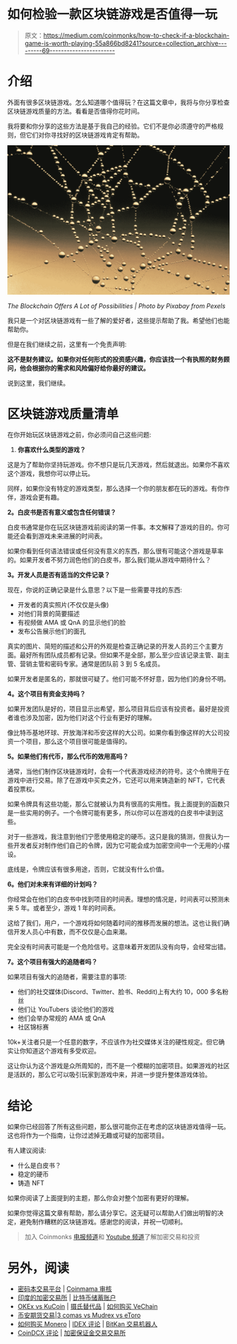 # 如何检验一款区块链游戏是否值得一玩

> 原文：<https://medium.com/coinmonks/how-to-check-if-a-blockchain-game-is-worth-playing-55a866bd8241?source=collection_archive---------69----------------------->

# 介绍

外面有很多区块链游戏。怎么知道哪个值得玩？在这篇文章中，我将与你分享检查区块链游戏质量的方法。看看是否值得你花时间。

我将要和你分享的这些方法是基于我自己的经验。它们不是你必须遵守的严格规则，但它们对你寻找好的区块链游戏肯定有帮助。

![](img/da37a5fddc7916c876e0a43dccf55c59.png)

*The Blockchain Offers A Lot of Possibilities | Photo by Pixabay from Pexels*

我只是一个对区块链游戏有一些了解的爱好者，这些提示帮助了我。希望他们也能帮助你。

但是在我们继续之前，这里有一个免责声明:

**这不是财务建议。如果你对任何形式的投资感兴趣，你应该找一个有执照的财务顾问，他会根据你的需求和风险偏好给你最好的建议。**

说到这里，我们继续。

# 区块链游戏质量清单

在你开始玩区块链游戏之前，你必须问自己这些问题:

1.  **你喜欢什么类型的游戏？**

这是为了帮助你坚持玩游戏。你不想只是玩几天游戏，然后就退出。如果你不喜欢这个游戏，我想你可以停止玩。

同样，如果你没有特定的游戏类型，那么选择一个你的朋友都在玩的游戏。有你作伴，游戏会更有趣。

**2。白皮书是否有意义或包含任何错误？**

白皮书通常是你在玩区块链游戏前阅读的第一件事。本文解释了游戏的目的。你可能还会看到游戏未来进展的时间表。

如果你看到任何语法错误或任何没有意义的东西，那么很有可能这个游戏是草率的。如果开发者不努力润色他们的白皮书，那么我们能从游戏中期待什么？

**3。开发人员是否有适当的文件记录？**

现在，你说的正确记录是什么意思？以下是一些需要寻找的东西:

*   开发者的真实照片(不仅仅是头像)
*   对他们背景的简要描述
*   有视频做 AMA 或 QnA 的显示他们的脸
*   发布公告展示他们的面孔

真实的图片、简短的描述和公开的外观是检查正确记录的开发人员的三个主要方面。最好所有团队成员都有记录。但如果不是全部，那么至少应该记录主管、副主管、营销主管和密码专家。通常是团队前 3 到 5 名成员。

如果开发者是匿名的，那就很可疑了。他们可能不怀好意，因为他们的身份不明。

**4。这个项目有资金支持吗？**

如果开发团队是好的，项目显示出希望，那么项目背后应该有投资者。最好是投资者谁也涉及加密，因为他们对这个行业有更好的理解。

像比特币基地环球、开放海洋和币安这样的大公司。如果你看到像这样的大公司投资一个项目，那么这个项目很可能是值得的。

**5。如果他们有代币，那么代币的效用高吗？**

通常，当他们制作区块链游戏时，会有一个代表游戏经济的符号。这个令牌用于在游戏中进行交易。除了在游戏中买卖之外，它还可以用来铸造新的 NFT，它代表着投票权。

如果令牌具有这些功能，那么它就被认为具有很高的实用性。我上面提到的函数只是一些实用的例子。一个令牌可能有更多，所以你可以在游戏的白皮书中读到这些。

对于一些游戏，我注意到他们宁愿使用稳定的硬币。这只是我的猜测，但我认为一些开发者反对制作他们自己的令牌，因为它可能会成为加密空间中一个无用的小摆设。

底线是，令牌应该有很多用途，否则，它就没有什么价值。

**6。他们对未来有详细的计划吗？**

你经常会在他们的白皮书中找到项目的时间表。理想的情况是，时间表可以预测未来 5 年。或者至少，游戏 1 年的时间表。

这给了我们，用户，一个游戏将如何随着时间的推移而发展的想法。这也让我们确信开发人员心中有数，而不仅仅是心血来潮。

完全没有时间表可能是一个危险信号。这意味着开发团队没有向导，会经常出错。

**7。这个项目有强大的追随者吗？**

如果项目有强大的追随者，需要注意的事项:

*   他们的社交媒体(Discord、Twitter、脸书、Reddit)上有大约 10，000 多名粉丝
*   他们让 YouTubers 谈论他们的游戏
*   他们会举办常规的 AMA 或 QnA
*   社区锦标赛

10k+关注者只是一个任意的数字，不应该作为社交媒体关注的硬性规定。但它确实让你知道这个游戏有多受欢迎。

这让你认为这个游戏是众所周知的，而不是一个模糊的加密项目。如果游戏的社区是活跃的，那么它可以吸引玩家到游戏中来，并进一步提升整体游戏体验。

# 结论

如果你已经回答了所有这些问题，那么很可能你正在考虑的区块链游戏值得一玩。这也将作为一个指南，让你过滤掉无趣或可疑的加密项目。

有人建议阅读:

*   什么是白皮书？
*   稳定的硬币
*   铸造 NFT

如果你阅读了上面提到的主题，那么你会对整个加密有更好的理解。

如果你觉得这篇文章有帮助，那么请分享它。这无疑可以帮助人们做出明智的决定，避免制作糟糕的区块链游戏。感谢您的阅读，并祝一切顺利。

> 加入 Coinmonks [电报频道](https://t.me/coincodecap)和 [Youtube 频道](https://www.youtube.com/c/coinmonks/videos)了解加密交易和投资

# 另外，阅读

*   [密码本交易平台](/coinmonks/top-10-crypto-copy-trading-platforms-for-beginners-d0c37c7d698c) | [Coinmama 审核](/coinmonks/coinmama-review-ace5641bde6e)
*   [印度的加密交易所](/coinmonks/bitcoin-exchange-in-india-7f1fe79715c9) | [比特币储蓄账户](/coinmonks/bitcoin-savings-account-e65b13f92451)
*   [OKEx vs KuCoin](https://coincodecap.com/okex-kucoin) | [摄氏替代品](https://coincodecap.com/celsius-alternatives) | [如何购买 VeChain](https://coincodecap.com/buy-vechain)
*   [币安期货交易](https://coincodecap.com/binance-futures-trading)|[3 comas vs Mudrex vs eToro](https://coincodecap.com/mudrex-3commas-etoro)
*   [如何购买 Monero](https://coincodecap.com/buy-monero) | [IDEX 评论](https://coincodecap.com/idex-review) | [BitKan 交易机器人](https://coincodecap.com/bitkan-trading-bot)
*   [CoinDCX 评论](/coinmonks/coindcx-review-8444db3621a2) | [加密保证金交易交易所](https://coincodecap.com/crypto-margin-trading-exchanges)